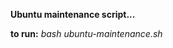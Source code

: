 <strong>Ubuntu maintenance script...</strong>

<strong>to run:</strong>
<em>bash ubuntu-maintenance.sh</em>
